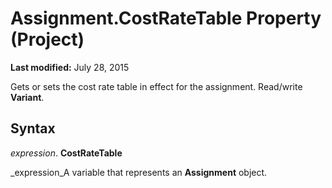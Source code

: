 
# Assignment.CostRateTable Property (Project)

 **Last modified:** July 28, 2015

Gets or sets the cost rate table in effect for the assignment. Read/write  **Variant**.

## Syntax

 _expression_. **CostRateTable**

 _expression_A variable that represents an  **Assignment** object.

